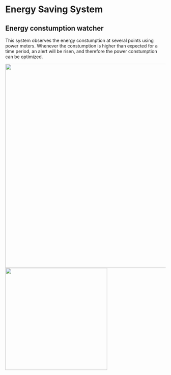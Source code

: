 # Energy Saving System

## Energy constumption watcher

This system observes the energy constumption at several points using power meters. Whenever the constumption is higher than expected for a time period, an alert will be risen, and therefore the power constumption can be optimized.

<img src="https://itabteilungonline.eu/nextcloud/dpm/index.php/s/2nSdMQRwG75zsZq/preview" width="640" />
<img src="https://itabteilungonline.eu/nextcloud/dpm/index.php/s/kJXJKCeq6i2tojk/preview" width="320" />
